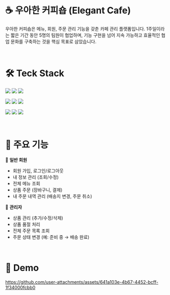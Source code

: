 # ☕ 우아한 커피숍 (Elegant Cafe)
우아한 커피숍은 메뉴, 회원, 주문 관리 기능을 갖춘 카페 관리 플랫폼입니다.
1주일이라는 짧은 기간 동안 5명의 팀원이 협업하며, 기능 구현을 넘어 지속 가능하고 효율적인 협업 문화를 구축하는 것을 핵심 목표로 삼았습니다.

<br/>

# 🛠️ Teck Stack
<img src="https://img.shields.io/badge/next.js-000000?style=flat-squre&logo=nextdotjs&logoColor==white"/> <img src="https://img.shields.io/badge/typescript-3178C6?style=flat-squre&logo=typescript&logoColor==white"/> <img src="https://img.shields.io/badge/tailwindcss-06B6D4?style=flat-squre&logo=tailwindcss&logoColor==white"/>

<img src="https://img.shields.io/badge/springboot-6DB33F?style=flat-squre&logo=springboot&logoColor==white"/> <img src="https://img.shields.io/badge/springSecurity-6DB33F?style=flat-squre&logo=springsecurity&logoColor==white"/> <img src="https://img.shields.io/badge/junit5-25A162?style=flat-squre&logo=junit5&logoColor==white"/> 

<img src="https://img.shields.io/badge/h2-09476B?style=flat-squre&logo=h2database&logoColor==white"/> <img src="https://img.shields.io/badge/mysql-4479A1?style=flat-squre&logo=mysql&logoColor==white"/> <img src="https://img.shields.io/badge/gcs-AECBFA?style=flat-squre&logo=googlecloudstorage&logoColor==white"/>

<br/>

# 📄 주요 기능
👤 **일반 회원**
- 회원 가입, 로그인/로그아웃
- 내 정보 관리 (조회/수정)
- 전체 메뉴 조회
- 상품 주문 (장바구니, 결제)
- 내 주문 내역 관리 (배송지 변경, 주문 취소)

👑 **관리자**
- 상품 관리 (추가/수정/삭제)
- 상품 품절 처리
- 전체 주문 목록 조회
- 주문 상태 변경 (예: 준비 중 → 배송 완료)

<br/>

# 🎥 Demo
https://github.com/user-attachments/assets/641a103e-4b67-4452-bcff-1f34000fcbb0


